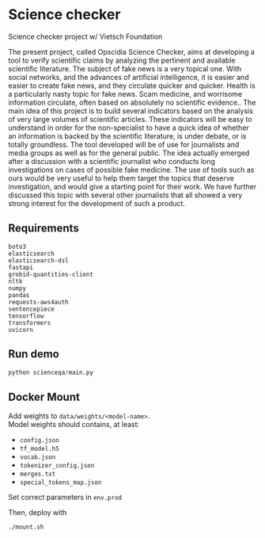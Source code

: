 # Science checker
Science checker project w/ Vietsch Foundation

The present project, called Opscidia Science Checker, aims at developing a tool to verify scientific claims by analyzing the pertinent and available scientific literature. The subject of fake news is a very topical one. With social networks, and the advances of artificial intelligence, it is easier and easier to create fake news, and they circulate quicker and quicker. Health is a particularly nasty topic for fake news. Scam medicine, and worrisome information circulate, often based on absolutely no scientific evidence.. The main idea of this project is to build several indicators based on the analysis of very large volumes of scientific articles. These indicators will be easy to understand in order for the non-specialist to have a quick idea of whether an information is backed by the scientific literature, is under debate, or is totally groundless.   The tool developed will be of use for journalists and media groups as well as for the general public. The idea actually emerged after a discussion with a scientific journalist who conducts long investigations on cases of possible fake medicine. The use of tools such as ours would be very useful to help them target the topics that deserve investigation, and would give a starting point for their work. We have further discussed this topic with several other journalists that all showed a very strong interest for the development of such a product. 

## Requirements

```
boto3
elasticsearch
elasticsearch-dsl
fastapi
grobid-quantities-client
nltk
numpy
pandas
requests-aws4auth
sentencepiece
tensorflow
transformers
uvicorn
```

## Run demo
```python
python scienceqa/main.py
```

## Docker Mount
Add weights to `data/weights/<model-name>`.  
Model weights should contains, at least:

- `config.json`
- `tf_model.h5`
- `vocab.json`
- `tokenizer_config.json`
- `merges.txt`
- `special_tokens_map.json`

Set correct parameters in `env.prod`

Then, deploy with
```bash
./mount.sh
```
